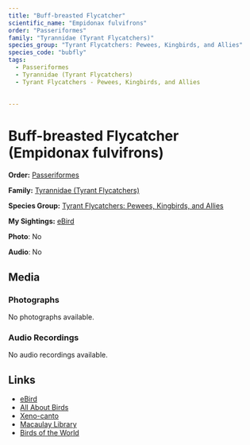 ```yaml
---
title: "Buff-breasted Flycatcher"
scientific_name: "Empidonax fulvifrons"
order: "Passeriformes"
family: "Tyrannidae (Tyrant Flycatchers)"
species_group: "Tyrant Flycatchers: Pewees, Kingbirds, and Allies"
species_code: "bubfly"
tags: 
  - Passeriformes
  - Tyrannidae (Tyrant Flycatchers)
  - Tyrant Flycatchers - Pewees, Kingbirds, and Allies
  
  
---
```


# Buff-breasted Flycatcher (Empidonax fulvifrons)

**Order:** [Passeriformes](/tags/passeriformes)

**Family:** [Tyrannidae (Tyrant Flycatchers)](/tags/tyrannidae-tyrant-flycatchers)

**Species Group:** [Tyrant Flycatchers: Pewees, Kingbirds, and Allies](/tags/tyrant-flycatchers-pewees-kingbirds-and-allies)

**My Sightings:** [eBird](https://ebird.org/lifelist?r=world&time=life&spp=bubfly)

**Photo**: No 

**Audio**: No

## Media
### Photographs
No photographs available.

### Audio Recordings
No audio recordings available.

## Links
* [eBird](https://ebird.org/species/bubfly) 
* [All About Birds](https://www.allaboutbirds.org/guide/bubfly) 
* [Xeno-canto](https://www.xeno-canto.org/species/empidonax-fulvifrons) 
* [Macaulay Library](https://search.macaulaylibrary.org/catalog?taxonCode=bubfly&sort=rating_rank_desc)
* [Birds of the World](https://birdsoftheworld.org/bow/species/bubfly)
